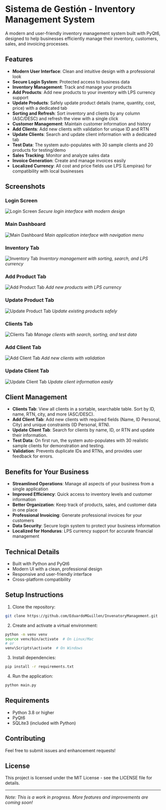 # Sistema de Gestión - Inventory Management System

A modern and user-friendly inventory management system built with PyQt6, designed to help businesses efficiently manage their inventory, customers, sales, and invoicing processes.

## Features

- **Modern User Interface**: Clean and intuitive design with a professional look
- **Secure Login System**: Protected access to business data
- **Inventory Management**: Track and manage your products
- **Add Products**: Add new products to your inventory with LPS currency support
- **Update Products**: Safely update product details (name, quantity, cost, price) with a dedicated tab
- **Sorting and Refresh**: Sort inventory and clients by any column (ASC/DESC) and refresh the view with a single click
- **Customer Management**: Maintain customer information and history
- **Add Clients**: Add new clients with validation for unique ID and RTN
- **Update Clients**: Search and update client information with a dedicated tab
- **Test Data**: The system auto-populates with 30 sample clients and 20 products for testing/demo
- **Sales Tracking**: Monitor and analyze sales data
- **Invoice Generation**: Create and manage invoices easily
- **Localized Currency**: All cost and price fields use LPS (Lempiras) for compatibility with local businesses

## Screenshots

### Login Screen

![Login Screen](screenshots/login.png)
_Secure login interface with modern design_

### Main Dashboard

![Main Dashboard](screenshots/dashboard.png)
_Main application interface with navigation menu_

### Inventory Tab

![Inventory Tab](screenshots/inventory.png)
_Inventory management with sorting, search, and LPS currency_

### Add Product Tab

![Add Product Tab](screenshots/add_product.png)
_Add new products with LPS currency_

### Update Product Tab

![Update Product Tab](screenshots/update_product.png)
_Update existing products safely_

### Clients Tab

![Clients Tab](screenshots/clients.png)
_Manage clients with search, sorting, and test data_

### Add Client Tab

![Add Client Tab](screenshots/add_client.png)
_Add new clients with validation_

### Update Client Tab

![Update Client Tab](screenshots/update_client.png)
_Update client information easily_

## Client Management

- **Clients Tab**: View all clients in a sortable, searchable table. Sort by ID, name, RTN, city, and more (ASC/DESC).
- **Add Client Tab**: Add new clients with required fields (Name, ID Personal, City) and unique constraints (ID Personal, RTN).
- **Update Client Tab**: Search for clients by name, ID, or RTN and update their information.
- **Test Data**: On first run, the system auto-populates with 30 realistic sample clients for demonstration and testing.
- **Validation**: Prevents duplicate IDs and RTNs, and provides user feedback for errors.

## Benefits for Your Business

- **Streamlined Operations**: Manage all aspects of your business from a single application
- **Improved Efficiency**: Quick access to inventory levels and customer information
- **Better Organization**: Keep track of products, sales, and customer data in one place
- **Professional Invoicing**: Generate professional invoices for your customers
- **Data Security**: Secure login system to protect your business information
- **Localized for Honduras**: LPS currency support for accurate financial management

## Technical Details

- Built with Python and PyQt6
- Modern UI with a clean, professional design
- Responsive and user-friendly interface
- Cross-platform compatibility

## Setup Instructions

1. Clone the repository:

```bash
git clone https://github.com/EduardoMGuillen/InvenatoryManagement.git
```

2. Create and activate a virtual environment:

```bash
python -m venv venv
source venv/bin/activate  # On Linux/Mac
# or
venv\Scripts\activate  # On Windows
```

3. Install dependencies:

```bash
pip install -r requirements.txt
```

4. Run the application:

```bash
python main.py
```

## Requirements

- Python 3.8 or higher
- PyQt6
- SQLite3 (included with Python)

## Contributing

Feel free to submit issues and enhancement requests!

## License

This project is licensed under the MIT License - see the LICENSE file for details.

---

_Note: This is a work in progress. More features and improvements are coming soon!_
